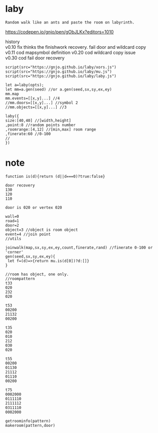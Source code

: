 # laby
```
Random walk like an ants and paste the room on labyrinth.
```
https://codepen.io/gnjo/pen/gObJLKx?editors=1010

history      
v0.10 fix thinks the finishwork recovery. fail door and wildcard copy     
v0.11 cod mapsymbol definition
v0.20 cod wildcard copy issue      
v0.30 cod fail door recovery      


```
script(src="https://gnjo.github.io/laby/xors.js")
script(src="https://gnjo.github.io/laby/mu.js")
script(src="https://gnjo.github.io/laby/laby.js")
```
```
let a=laby(opts);
let mm=a.gen(seed) //or a.gen(seed,sx,sy,ex,ey)
mm.map
mm.events=[[x,y]...] //4
//mm.doors=[[x,y]...] //symbol 2
//mm.objects=[[x,y]...] //3
```
```
laby({
size:[40,40] //[width,height]
,point:8 //random points number
,roomrange:[4,12] //[min,max] room range
,finerate:60 //0-100 
//
})
```

# note
```
function is(d){return (d||d===0)?true:false}
```
```
door recovery
130
120
110

door is 020 or vertex 020

```
```
wall=0
road=1
door=2
object=3 //object is room object
event=4 //join point
//utils

joinwalk(map,sx,sy,ex,ey,count,finerate,rand) //finerate 0-100 or 'corner'
gen(seed,sx,sy,ex,ey){
 let f=(d)=>{return mu.is(d[0])?d:[]}
}
```

```
//room has object, one only.
//roompattern
t33
020
232
020

t53
00200
21132
00200

t35
020
010
212
030
020

t55
00200
01130
21112
01110
00200

t75
0002000
0111110
2111112
0311110
0002000

getroominfo(pattern)
makeroom(pattern,door)
```
